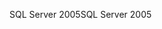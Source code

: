 <span data-ttu-id="23761-101">SQL Server 2005</span><span class="sxs-lookup"><span data-stu-id="23761-101">SQL Server 2005</span></span>